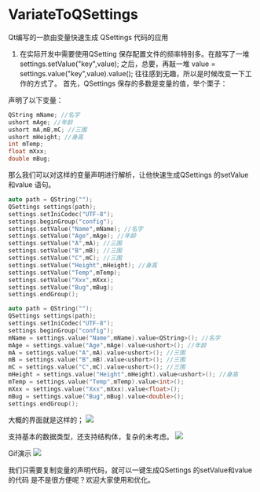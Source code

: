 # VariateToQSettings
Qt编写的一款由变量快速生成 QSettings 代码的应用
1. 在实际开发中需要使用QSetting 保存配置文件的频率特别多。在敲写了一堆 settings.setValue("key",value); 之后，总要，再敲一堆 value = settings.value("key",value).value<type>();  往往感到无趣，所以是时候改变一下工作的方式了。
     首先，QSettings 保存的多数是变量的值，举个栗子：
	 
声明了以下变量：
```cpp
QString mName; //名字
ushort mAge; //年龄
ushort mA,mB,mC; //三围
ushort mHeight; //身高
int mTemp;
float mXxx;
double mBug;
```
那么我们可以对这样的变量声明进行解析，让他快速生成QSettings 的setValue 和value 语句。
```cpp
auto path = QString("");
QSettings settings(path);
settings.setIniCodec("UTF-8");
settings.beginGroup("config");
settings.setValue("Name",mName); //名字
settings.setValue("Age",mAge); //年龄
settings.setValue("A",mA); //三围
settings.setValue("B",mB); //三围
settings.setValue("C",mC); //三围
settings.setValue("Height",mHeight); //身高
settings.setValue("Temp",mTemp);
settings.setValue("Xxx",mXxx);
settings.setValue("Bug",mBug);
settings.endGroup();
```

```cpp
auto path = QString("");
QSettings settings(path);
settings.setIniCodec("UTF-8");
settings.beginGroup("config");
mName = settings.value("Name",mName).value<QString>(); //名字
mAge = settings.value("Age",mAge).value<ushort>(); //年龄
mA = settings.value("A",mA).value<ushort>(); //三围
mB = settings.value("B",mB).value<ushort>(); //三围
mC = settings.value("C",mC).value<ushort>(); //三围
mHeight = settings.value("Height",mHeight).value<ushort>(); //身高
mTemp = settings.value("Temp",mTemp).value<int>();
mXxx = settings.value("Xxx",mXxx).value<float>();
mBug = settings.value("Bug",mBug).value<double>();
settings.endGroup();
```

大概的界面就是这样的；
![](https://github.com/bao-boyle/VariateToQSettings/raw/master/screenshot/1.png) 

支持基本的数据类型，还支持结构体，复杂的未考虑。
![](https://github.com/bao-boyle/VariateToQSettings/raw/master/screenshot/2.png) 

Gif演示
![](https://github.com/bao-boyle/VariateToQSettings/raw/master/screenshot/3.gif) 

我们只需要复制变量的声明代码，就可以一键生成QSettings 的setValue和value 的代码
是不是很方便呢？欢迎大家使用和优化。

